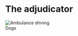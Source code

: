 # The adjudicator

<div class="row">
    <div class="col-xs-6 col-sm-6"><img src="{{ '/assets/images/ambulence.png' | url }}" alt="Ambulance driving" class="icon"></div>
    <div class="col-xs-7 col-sm-7">Dogs</div>
</div>
